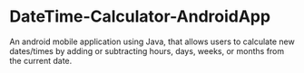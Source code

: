 # DateTime-Calculator-AndroidApp
An android mobile application using Java, that allows users to calculate new dates/times by adding or subtracting hours, days, weeks, or months from the current date.

